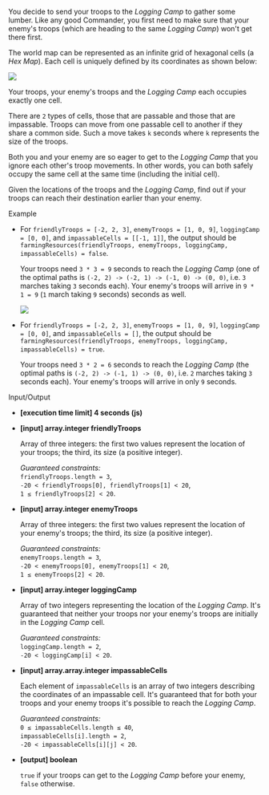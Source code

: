 
You decide to send your troops to the  _Logging Camp_  to gather some lumber. Like any good Commander, you first need to make sure that your enemy's troops (which are heading to the same  _Logging Camp_) won't get there first.

The world map can be represented as an infinite grid of hexagonal cells (a  _Hex Map_). Each cell is uniquely defined by its coordinates as shown below:

![](https://codesignal.s3.amazonaws.com/tasks/farmingResources/img/coordinates.png?_tm=1582018589586)

Your troops, your enemy's troops and the  _Logging Camp_  each occupies exactly one cell.

There are  `2`  types of cells, those that are passable and those that are impassable. Troops can move from one passable cell to another if they share a common side. Such a move takes  `k`  seconds where  `k`  represents the size of the troops.

Both you and your enemy are so eager to get to the  _Logging Camp_  that you ignore each other's troop movements. In other words, you can both safely occupy the same cell at the same time (including the initial cell).

Given the locations of the troops and the  _Logging Camp_, find out if your troops can reach their destination earlier than your enemy.

Example

-   For  `friendlyTroops = [-2, 2, 3]`,  `enemyTroops = [1, 0, 9]`,  `loggingCamp = [0, 0]`, and  `impassableCells = [[-1, 1]]`, the output should be  
    `farmingResources(friendlyTroops, enemyTroops, loggingCamp, impassableCells) = false`.

    Your troops need  `3 * 3 = 9`  seconds to reach the  _Logging Camp_  (one of the optimal paths is  `(-2, 2) -> (-2, 1) -> (-1, 0) -> (0, 0)`, i.e.  `3`  marches taking  `3`  seconds each). Your enemy's troops will arrive in  `9 * 1 = 9`  (`1`  march taking  `9`  seconds) seconds as well.

    ![](https://codesignal.s3.amazonaws.com/tasks/farmingResources/img/example1.png?_tm=1582018589887)

-   For  `friendlyTroops = [-2, 2, 3]`,  `enemyTroops = [1, 0, 9]`,  `loggingCamp = [0, 0]`, and  `impassableCells = []`, the output should be  
    `farmingResources(friendlyTroops, enemyTroops, loggingCamp, impassableCells) = true`.

    Your troops need  `3 * 2 = 6`  seconds to reach the  _Logging Camp_  (the optimal paths is  `(-2, 2) -> (-1, 1) -> (0, 0)`, i.e.  `2`  marches taking  `3`  seconds each). Your enemy's troops will arrive in only  `9`  seconds.


Input/Output

-   **[execution time limit] 4 seconds (js)**

-   **[input] array.integer friendlyTroops**

    Array of three integers: the first two values represent the location of your troops; the third, its size (a positive integer).

    _Guaranteed constraints:_  
    `friendlyTroops.length = 3`,  
    `-20 < friendlyTroops[0], friendlyTroops[1] < 20`,  
    `1 ≤ friendlyTroops[2] < 20`.

-   **[input] array.integer enemyTroops**

    Array of three integers: the first two values represent the location of your enemy's troops; the third, its size (a positive integer).

    _Guaranteed constraints:_  
    `enemyTroops.length = 3`,  
    `-20 < enemyTroops[0], enemyTroops[1] < 20`,  
    `1 ≤ enemyTroops[2] < 20`.

-   **[input] array.integer loggingCamp**

    Array of two integers representing the location of the  _Logging Camp_. It's guaranteed that neither your troops nor your enemy's troops are initially in the  _Logging Camp_  cell.

    _Guaranteed constraints:_  
    `loggingCamp.length = 2`,  
    `-20 < loggingCamp[i] < 20`.

-   **[input] array.array.integer impassableCells**

    Each element of  `impassableCells`  is an array of two integers describing the coordinates of an impassable cell. It's guaranteed that for both your troops and your enemy troops it's possible to reach the  _Logging Camp_.

    _Guaranteed constraints:_  
    `0 ≤ impassableCells.length ≤ 40`,  
    `impassableCells[i].length = 2`,  
    `-20 < impassableCells[i][j] < 20`.

-   **[output] boolean**

    `true`  if your troops can get to the  _Logging Camp_  before your enemy,  `false`  otherwise.